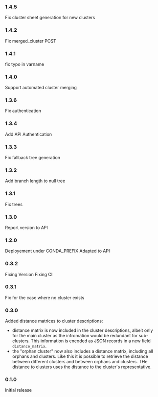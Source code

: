 ### 1.4.5

Fix cluster sheet generation for new clusters

### 1.4.2

Fix merged_cluster POST

### 1.4.1

fix typo in varname

### 1.4.0

Support automated cluster merging

### 1.3.6

Fix authentication

### 1.3.4

Add API Authentication

### 1.3.3

Fix fallback tree generation

### 1.3.2

Add branch length to null tree

### 1.3.1

Fix trees

### 1.3.0

Report version to API

### 1.2.0

Deployement under CONDA_PREFIX
Adapted to API

### 0.3.2

Fixing Version
Fixing CI

### 0.3.1

Fix for the case where no cluster exists

### 0.3.0

Added distance matrices to cluster descriptions:

- distance matrix is now included in the cluster descriptions, albeit only for the main cluster as the infromation would be redundant for sub-clusters. This information is encoded as JSON records in a new field `distance_matrix`.
- the "orphan cluster" now also includes a distance matrix, including all orphans and clusters. Like this it is possible to retrieve the distance between different clusters and between orphans and clusters. THe distance to clusters uses the distance to the cluster's representative.

### 0.1.0

Initial release

